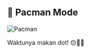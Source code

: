 ## 👾 Pacman Mode

![Pacman](https://raw.githubusercontent.com/kogisin/pacman-game-js/master/assets/pacman.gif)

Waktunya makan dot! 🟡🔵🔴
